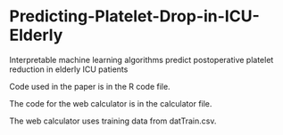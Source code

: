 # Predicting-Platelet-Drop-in-ICU-Elderly
Interpretable machine learning algorithms predict postoperative platelet reduction in elderly ICU patients

Code used in the paper is in the R code file.

The code for the web calculator is in the calculator file.

The web calculator uses training data from datTrain.csv.
